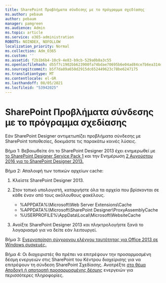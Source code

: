 ```yaml
---
title: SharePoint Προβλήματα σύνδεσης με το πρόγραμμα σχεδίασης
ms.author: pebaum
author: pebaum
manager: pamgreen
ms.audience: Admin
ms.topic: article
ms.service: o365-administration
ROBOTS: NOINDEX, NOFOLLOW
localization_priority: Normal
ms.collection: Adm_O365
ms.custom: ''
ms.assetid: f2b1b6b4-10c9-4e83-b9cb-529a0b8a3c55
ms.openlocfilehash: d55f7c1902bb623900fa74bdae70695b6e04ad84ce7b6ea314db614283ec436d
ms.sourcegitcommit: b5f7da89a650d2915dc652449623c78be6247175
ms.translationtype: MT
ms.contentlocale: el-GR
ms.lasthandoff: 08/05/2021
ms.locfileid: "53942025"
---
```

# <a name="sharepoint-designer-connection-issues"></a>SharePoint Προβλήματα σύνδεσης με το πρόγραμμα σχεδίασης 

Εάν SharePoint Designer αντιμετωπίζει προβλήματα σύνδεσης με SharePoint τοποθεσίες, δοκιμάστε τις παρακάτω κοινές λύσεις.

Βήμα 1: Βεβαιωθείτε ότι το SharePoint Designer 2013 έχει ενημερωθεί με [το SharePoint Designer Service Pack 1](https://support.microsoft.com/help/2817441/description-of-microsoft-sharepoint-designer-2013-service-pack-1-sp1) και την Ενημέρωση [2 Αυγούστου 2016 για το SharePoint Designer 2013.](https://support.microsoft.com/help/3114721/august-2-2016-update-for-sharepoint-designer-2013-kb3114721)



Βήμα 2: Απαλοιφή των τοπικών αρχείων cache:

1. Κλείστε SharePoint Designer 2013.

2. Στον τοπικό υπολογιστή, καταργήστε όλα τα αρχεία που βρίσκονται σε κάθε έναν από τους ακόλουθους φακέλους.

    - %APPDATA%\Microsoft\Web Server Extensions\Cache
    - %APPDATA%\Microsoft\SharePoint Designer\ProxyAssemblyCache
    - %USERPROFILE%\AppData\Local\Microsoft\WebsiteCache

3. Ανοίξτε SharePoint Designer 2013 και πληκτρολογήστε ξανά το λογαριασμό για να δείτε εάν λειτουργεί.

Βήμα 3: [Ενεργοποίηση σύγχρονου ελέγχου ταυτότητας για Office 2013 σε Windows συσκευές.](https://docs.microsoft.com/microsoft-365/admin/security-and-compliance/enable-modern-authentication)

Βήμα 4: Οι διαχειριστές  θα πρέπει να επιτρέψουν την προσαρμοσμένη δέσμη ενεργειών στις SharePoint του Κέντρου διαχείρισης για να επιτρέψουν τη σύνδεση SharePoint Σχεδίασης. Ανατρέξτε [στο θέμα Αποδοχή ή αποτροπή προσαρμοσμένης δέσμης](https://docs.microsoft.com/sharepoint/allow-or-prevent-custom-script) ενεργειών για περισσότερες πληροφορίες.


